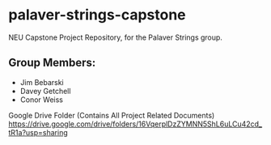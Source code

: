 # palaver-strings-capstone
NEU Capstone Project Repository, for the Palaver Strings group. 

## Group Members: 
- Jim Bebarski
- Davey Getchell
- Conor Weiss

Google Drive Folder (Contains All Project Related Documents) 
https://drive.google.com/drive/folders/16VqerplDzZYMNN5ShL6uLCu42cd_tR1a?usp=sharing




